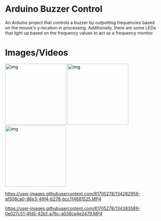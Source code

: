 # Arduino Buzzer Control

An Arduino project that controls a buzzer by outputting frequencies based on the mouse's y-location in processing. Additionally, 
there are some LEDs that light up based on the frequency values to act as a frequency monitor.

# Images/Videos

<img src="https://user-images.githubusercontent.com/81705278/134282576-e1c40985-b8d5-4453-80ac-0c2dc5258917.jpg" alt="img" style="width:200px;"/> <img src="https://user-images.githubusercontent.com/81705278/134282587-c9af3d79-65c1-4e90-ae7a-673f883a5508.jpg" alt="img" style="width:200px;"/><img src="https://user-images.githubusercontent.com/81705278/134282615-8dbe5eb9-a9fd-4e9d-852f-273e2385f858.jpg" alt="img" style="width:200px;"/>

https://user-images.githubusercontent.com/81705278/134282959-af506ca0-96e3-49f4-b278-bcc114681525.MP4

https://user-images.githubusercontent.com/81705278/134283589-0e027c51-4fd5-42b1-a76c-a038ce4e2479.MP4

